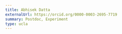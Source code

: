 ```yaml
---
title: Abhisek Datta
externalUrl: https://orcid.org/0000-0003-2695-7719
summary: Postdoc, Experiment
type: ucla
---
```

